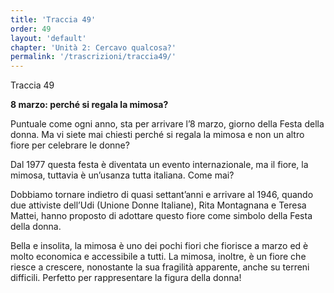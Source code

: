 ```yaml
---
title: 'Traccia 49'
order: 49
layout: 'default'
chapter: 'Unità 2: Cercavo qualcosa?'
permalink: '/trascrizioni/traccia49/'
---
```


Traccia 49

**8 marzo: perché si regala la mimosa?**

Puntuale come ogni anno, sta per arrivare l’8 marzo, giorno della Festa della donna. Ma vi siete mai chiesti perché si regala la mimosa e non un altro fiore per celebrare le donne?

Dal 1977 questa festa è diventata un evento internazionale, ma il fiore, la mimosa, tuttavia è un’usanza tutta italiana. Come mai?

Dobbiamo tornare indietro di quasi settant’anni e arrivare al 1946, quando due attiviste dell’Udi (Unione Donne Italiane), Rita Montagnana e Teresa Mattei, hanno proposto di adottare questo fiore come simbolo della Festa della donna.

Bella e insolita, la mimosa è uno dei pochi fiori che fiorisce a marzo ed è molto economica e accessibile a tutti. La mimosa, inoltre, è un fiore che riesce a crescere, nonostante la sua fragilità apparente, anche su terreni difficili. Perfetto per rappresentare la figura della donna!
